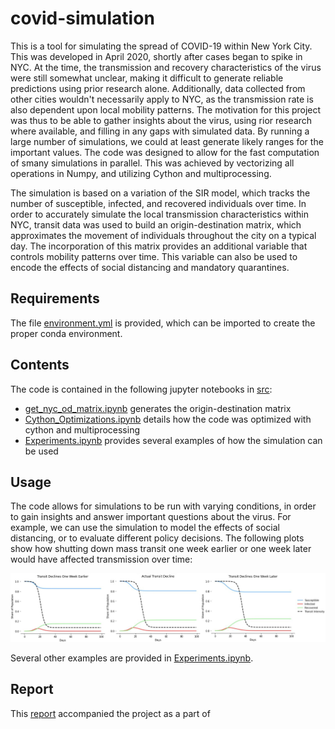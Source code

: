 # covid-simulation
This is a tool for simulating the spread of COVID-19 within New York City. This was developed in April 2020, shortly after cases began to spike in NYC. At the time, the transmission and recovery characteristics of the virus were still somewhat unclear, making it difficult to generate reliable predictions using prior research alone. Additionally, data collected from other cities wouldn't necessarily apply to NYC, as the transmission rate is also dependent upon local mobility patterns. The motivation for this project was thus to be able to gather insights about the virus, using rior research where available, and filling in any gaps with simulated data. By running a large number of simulations, we could at least generate likely ranges for the important values. The code was designed to allow for the fast computation of smany simulations in parallel. This was achieved by vectorizing all operations in Numpy, and utilizing Cython and multiprocessing.

The simulation is based on a variation of the SIR model, which tracks the number of susceptible, infected, and recovered individuals over time. In order to accurately simulate the local transmission characteristics within NYC, transit data was used to build an origin-destination matrix, which approximates the movement of individuals throughout the city on a typical day. The incorporation of this matrix provides an additional variable that controls mobility patterns over time. This variable can also be used to encode the effects of social distancing and mandatory quarantines. 


## Requirements
The file [environment.yml](https://github.com/rb2540/covid-simulation/blob/main/src/environment.yml) is provided, which can be imported to create the proper conda environment.


## Contents
The code is contained in the following jupyter notebooks in [src](https://github.com/rb2540/covid-simulation/tree/main/src):
* [get_nyc_od_matrix.ipynb](https://github.com/rb2540/covid-simulation/blob/main/src/get_nyc_od_matrix.ipynb) generates the origin-destination matrix
* [Cython_Optimizations.ipynb](https://github.com/rb2540/covid-simulation/blob/main/src/Cython_Optimizations.ipynb) details how the code was optimized with cython and multiprocessing
* [Experiments.ipynb](https://github.com/rb2540/covid-simulation/blob/main/src/Experiments.ipynb) provides several examples of how the simulation can be used


## Usage
The code allows for simulations to be run with varying conditions, in order to gain insights and answer important questions about the virus. For example, we can use the simulation to model the effects of social distancing, or to evaluate different policy decisions. The following plots show how shutting down mass transit one week earlier or one week later would have affected transmission over time:

![Transit Decline Timing](https://github.com/rb2540/covid-simulation/blob/main/figures/TransitTimingDeclinesPlots.jpg)

Several other examples are provided in [Experiments.ipynb](https://github.com/rb2540/covid-simulation/blob/main/src/Experiments.ipynb). 


## Report
This [report]() accompanied the project as a part of

